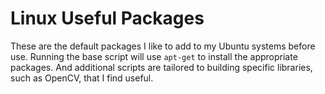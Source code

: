 # Linux Useful Packages

These are the default packages I like to add to my Ubuntu systems before use. Running the base script will use `apt-get` to install the appropriate packages.  And additional scripts are tailored to building specific libraries, such as OpenCV, that I find useful.
